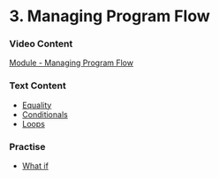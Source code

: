 # 3. Managing Program Flow

### Video Content

[Module - Managing Program Flow](https://app.pluralsight.com/player?course=what-is-programming&author=simon-allardice&name=what-is-programming-m4&clip=0&mode=live)

### Text Content

* [Equality](https://gitbookio.gitbooks.io/javascript/content/basics/equality.html) 
* [Conditionals](https://gitbookio.gitbooks.io/javascript/content/conditional/)
* ​[Loops](https://gitbookio.gitbooks.io/javascript/content/loops/)

### Practise

* [What if](https://scrimba.com/p/pPPeCy/cJMqbsJ)


